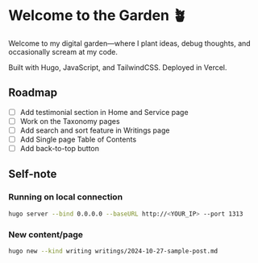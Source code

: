 # Welcome to the Garden 🪴

Welcome to my digital garden—where I plant ideas, debug thoughts, and occasionally scream at my code.

Built with Hugo, JavaScript, and TailwindCSS. Deployed in Vercel.

## Roadmap

- [ ] Add testimonial section in Home and Service page
- [ ] Work on the Taxonomy pages
- [ ] Add search and sort feature in Writings page
- [ ] Add Single page Table of Contents
- [ ] Add back-to-top button

## Self-note

### Running on local connection

```bash
hugo server --bind 0.0.0.0 --baseURL http://<YOUR_IP> --port 1313
```

### New content/page

```bash
hugo new --kind writing writings/2024-10-27-sample-post.md
```
